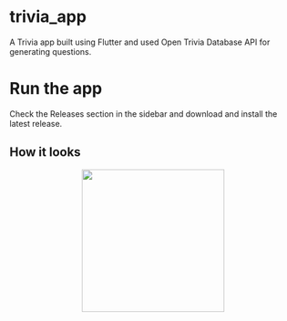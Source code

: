 # trivia_app

A Trivia app built using Flutter and used Open Trivia Database API for generating questions.
# Run the app
Check the Releases section in the sidebar and download and install the latest release.
## How it looks 


<p align = "center">
<img width = 250 src = "./design/triviacapture.gif">
</p>